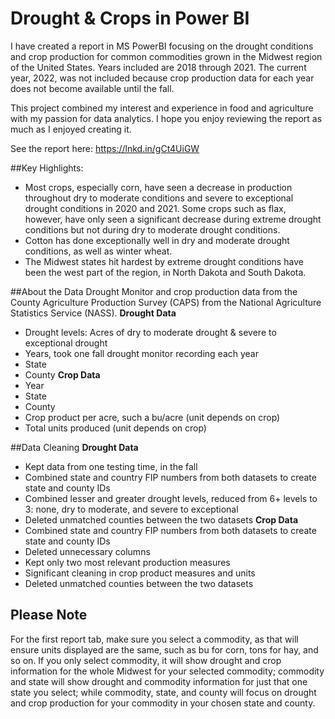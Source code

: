 # Drought & Crops in Power BI
I have created a report in MS PowerBI focusing on the drought conditions and crop production for common commodities grown in the 
Midwest region of the United States. Years included are 2018 through 2021. The current year, 2022, was not included 
because crop production data for each year does not become available until the fall.

This project combined my interest and experience in food and agriculture with my passion for data analytics. I hope you enjoy reviewing the report 
as much as I enjoyed creating it.

See the report here:
https://lnkd.in/gCt4UiGW

##Key Highlights:
* Most crops, especially corn, have seen a decrease in production throughout dry to moderate conditions and severe to exceptional drought 
conditions in 2020 and 2021. Some crops such as flax, however, have only seen a significant decrease during extreme drought conditions but not during dry to moderate drought conditions.
* Cotton has done exceptionally well in dry and moderate drought conditions, as well as winter wheat.
* The Midwest states hit hardest by extreme drought conditions have been the west part of the region, in North Dakota and South Dakota.

##About the Data
Drought Monitor and crop production data from the County Agriculture Production Survey (CAPS) from the National Agriculture Statistics Service (NASS).
**Drought Data**
* Drought levels: Acres of dry to moderate drought & severe to exceptional drought
* Years, took one fall drought monitor recording each year
* State
* County
**Crop Data**
* Year
* State
* County
* Crop product per acre, such a bu/acre (unit depends on crop)
* Total units produced (unit depends on crop)

##Data Cleaning
**Drought Data**
* Kept data from one testing time, in the fall
* Combined state and country FIP numbers from both datasets to create state and county IDs
* Combined lesser and greater drought levels, reduced from 6+ levels to 3: none, dry to moderate, and severe to exceptional
* Deleted unmatched counties between the two datasets
**Crop Data**
* Combined state and country FIP numbers from both datasets to create state and county IDs
* Deleted unnecessary columns
* Kept only two most relevant production measures
* Significant cleaning in crop product measures and units
* Deleted unmatched counties between the two datasets

## Please Note
For the first report tab, make sure you select a commodity, as that will ensure units displayed are the same, such as bu for corn, tons for hay, 
and so on. If you only select commodity, it will show drought and crop information for the whole Midwest for your selected commodity; commodity 
and state will show drought and commodity information for just that one state you select; while commodity, state, and county will focus on 
drought and crop production for your commodity in your chosen state and county.

